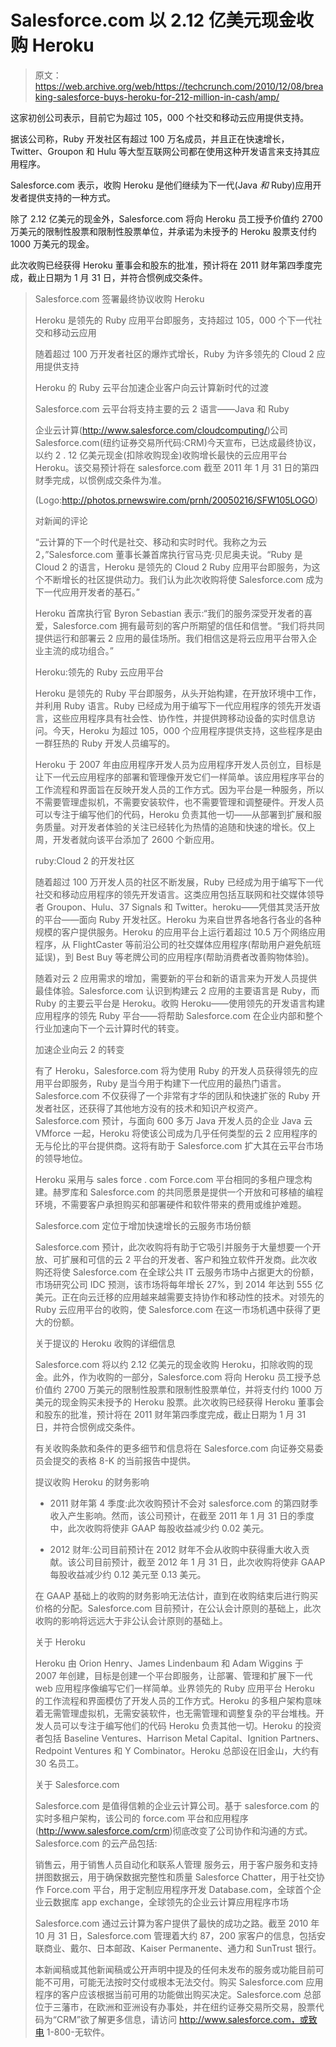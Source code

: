 # Salesforce.com 以 2.12 亿美元现金收购 Heroku

> 原文：<https://web.archive.org/web/https://techcrunch.com/2010/12/08/breaking-salesforce-buys-heroku-for-212-million-in-cash/amp/>

这家初创公司表示，目前它为超过 105，000 个社交和移动云应用提供支持。

据该公司称，Ruby 开发社区有超过 100 万名成员，并且正在快速增长，Twitter、Groupon 和 Hulu 等大型互联网公司都在使用这种开发语言来支持其应用程序。

Salesforce.com 表示，收购 Heroku 是他们继续为下一代(Java *和* Ruby)应用开发者提供支持的一种方式。

除了 2.12 亿美元的现金外，Salesforce.com 将向 Heroku 员工授予价值约 2700 万美元的限制性股票和限制性股票单位，并承诺为未授予的 Heroku 股票支付约 1000 万美元的现金。

此次收购已经获得 Heroku 董事会和股东的批准，预计将在 2011 财年第四季度完成，截止日期为 1 月 31 日，并符合惯例成交条件。

> Salesforce.com 签署最终协议收购 Heroku
> 
> Heroku 是领先的 Ruby 应用平台即服务，支持超过 105，000 个下一代社交和移动云应用
> 
> 随着超过 100 万开发者社区的爆炸式增长，Ruby 为许多领先的 Cloud 2 应用提供支持
> 
> Heroku 的 Ruby 云平台加速企业客户向云计算新时代的过渡
> 
> Salesforce.com 云平台将支持主要的云 2 语言——Java 和 Ruby
> 
> 企业云计算(http://www.salesforce.com/cloudcomputing/)公司 Salesforce.com(纽约证券交易所代码:CRM)今天宣布，已达成最终协议，以约 2 . 12 亿美元现金(扣除收购现金)收购增长最快的云应用平台 Heroku。该交易预计将在 salesforce.com 截至 2011 年 1 月 31 日的第四财季完成，以惯例成交条件为准。
> 
> (Logo:http://photos.prnewswire.com/prnh/20050216/SFW105LOGO)
> 
> 对新闻的评论
> 
> “云计算的下一个时代是社交、移动和实时时代。我称之为云 2，”Salesforce.com 董事长兼首席执行官马克·贝尼奥夫说。“Ruby 是 Cloud 2 的语言，Heroku 是领先的 Cloud 2 Ruby 应用平台即服务，为这个不断增长的社区提供动力。我们认为此次收购将使 Salesforce.com 成为下一代应用开发者的基石。”
> 
> Heroku 首席执行官 Byron Sebastian 表示:“我们的服务深受开发者的喜爱，Salesforce.com 拥有最苛刻的客户所期望的信任和信誉。“我们将共同提供运行和部署云 2 应用的最佳场所。我们相信这是将云应用平台带入企业主流的成功组合。”
> 
> Heroku:领先的 Ruby 云应用平台
> 
> Heroku 是领先的 Ruby 平台即服务，从头开始构建，在开放环境中工作，并利用 Ruby 语言。Ruby 已经成为用于编写下一代应用程序的领先开发语言，这些应用程序具有社会性、协作性，并提供跨移动设备的实时信息访问。今天，Heroku 为超过 105，000 个应用程序提供支持，这些程序是由一群狂热的 Ruby 开发人员编写的。
> 
> Heroku 于 2007 年由应用程序开发人员为应用程序开发人员创立，目标是让下一代云应用程序的部署和管理像开发它们一样简单。该应用程序平台的工作流程和界面旨在反映开发人员的工作方式。因为平台是一种服务，所以不需要管理虚拟机，不需要安装软件，也不需要管理和调整硬件。开发人员可以专注于编写他们的代码，Heroku 负责其他一切——从部署到扩展和服务质量。对开发者体验的关注已经转化为热情的追随和快速的增长。仅上周，开发者就向该平台添加了 2600 个新应用。
> 
> ruby:Cloud 2 的开发社区
> 
> 随着超过 100 万开发人员的社区不断发展，Ruby 已经成为用于编写下一代社交和移动应用程序的领先开发语言。这类应用包括互联网和社交媒体领导者 Groupon、Hulu、37 Signals 和 Twitter。heroku——凭借其灵活开放的平台——面向 Ruby 开发社区。Heroku 为来自世界各地各行各业的各种规模的客户提供服务。Heroku 的应用平台上运行着超过 10.5 万个网络应用程序，从 FlightCaster 等前沿公司的社交媒体应用程序(帮助用户避免航班延误)，到 Best Buy 等老牌公司的应用程序(帮助消费者改善购物体验)。
> 
> 随着对云 2 应用需求的增加，需要新的平台和新的语言来为开发人员提供最佳体验。Salesforce.com 认识到构建云 2 应用的主要语言是 Ruby，而 Ruby 的主要云平台是 Heroku。收购 Heroku——使用领先的开发语言构建应用程序的领先 Ruby 平台——将帮助 Salesforce.com 在企业内部和整个行业加速向下一个云计算时代的转变。
> 
> 加速企业向云 2 的转变
> 
> 有了 Heroku，Salesforce.com 将为使用 Ruby 的开发人员获得领先的应用平台即服务，Ruby 是当今用于构建下一代应用的最热门语言。Salesforce.com 不仅获得了一个非常有才华的团队和快速扩张的 Ruby 开发者社区，还获得了其他地方没有的技术和知识产权资产。Salesforce.com 预计，与面向 600 多万 Java 开发人员的企业 Java 云 VMforce 一起，Heroku 将使该公司成为几乎任何类型的云 2 应用程序的无与伦比的平台提供商。这将有助于 Salesforce.com 扩大其在云平台市场的领导地位。
> 
> Heroku 采用与 sales force . com Force.com 平台相同的多租户理念构建。赫罗库和 Salesforce.com 的共同愿景是提供一个开放和可移植的编程环境，不需要客户承担购买和部署硬件和软件带来的费用或维护难题。
> 
> Salesforce.com 定位于增加快速增长的云服务市场份额
> 
> Salesforce.com 预计，此次收购将有助于它吸引并服务于大量想要一个开放、可扩展和可信的云 2 平台的开发者、客户和独立软件开发商。此次收购还将使 Salesforce.com 在全球公共 IT 云服务市场中占据更大的份额，市场研究公司 IDC 预测，该市场将每年增长 27%，到 2014 年达到 555 亿美元。正在向云迁移的应用越来越需要支持协作和移动性的技术。对领先的 Ruby 云应用平台的收购，使 Salesforce.com 在这一市场机遇中获得了更大的份额。
> 
> 关于提议的 Heroku 收购的详细信息
> 
> Salesforce.com 将以约 2.12 亿美元的现金收购 Heroku，扣除收购的现金。此外，作为收购的一部分，Salesforce.com 将向 Heroku 员工授予总价值约 2700 万美元的限制性股票和限制性股票单位，并将支付约 1000 万美元的现金购买未授予的 Heroku 股票。此次收购已经获得 Heroku 董事会和股东的批准，预计将在 2011 财年第四季度完成，截止日期为 1 月 31 日，并符合惯例成交条件。
> 
> 有关收购条款和条件的更多细节和信息将在 Salesforce.com 向证券交易委员会提交的表格 8-K 的当前报告中提供。
> 
> 提议收购 Heroku 的财务影响
> 
> * 2011 财年第 4 季度:此次收购预计不会对 salesforce.com 的第四财季收入产生影响。然而，该公司预计，在截至 2011 年 1 月 31 日的季度中，此次收购将使非 GAAP 每股收益减少约 0.02 美元。
> 
> * 2012 财年:公司目前预计在 2012 财年不会从收购中获得重大收入贡献。该公司目前预计，截至 2012 年 1 月 31 日，此次收购将使非 GAAP 每股收益减少约 0.12 美元至 0.13 美元。
> 
> 在 GAAP 基础上的收购的财务影响无法估计，直到在收购结束后进行购买价格的分配。Salesforce.com 目前预计，在公认会计原则的基础上，此次收购的影响将远远大于非公认会计原则的基础上。
> 
> 关于 Heroku
> 
> Heroku 由 Orion Henry、James Lindenbaum 和 Adam Wiggins 于 2007 年创建，目标是创建一个平台即服务，让部署、管理和扩展下一代 web 应用程序像编写它们一样简单。业界领先的 Ruby 应用平台 Heroku 的工作流程和界面模仿了开发人员的工作方式。Heroku 的多租户架构意味着无需管理虚拟机，无需安装软件，也无需管理和调整复杂的平台堆栈。开发人员可以专注于编写他们的代码 Heroku 负责其他一切。Heroku 的投资者包括 Baseline Ventures、Harrison Metal Capital、Ignition Partners、Redpoint Ventures 和 Y Combinator。Heroku 总部设在旧金山，大约有 30 名员工。
> 
> 关于 Salesforce.com
> 
> Salesforce.com 是值得信赖的企业云计算公司。基于 salesforce.com 的实时多租户架构，该公司的 force.com 平台和应用程序(http://www.salesforce.com/crm)彻底改变了公司协作和沟通的方式。Salesforce.com 的云产品包括:
> 
> 销售云，用于销售人员自动化和联系人管理
> 服务云，用于客户服务和支持
> 拼图数据云，用于确保数据完整性和质量
> Salesforce Chatter，用于社交协作
> Force.com 平台，用于定制应用程序开发
> Database.com，全球首个企业云数据库
> app exchange，全球领先的企业云计算应用程序市场
> 
> Salesforce.com 通过云计算为客户提供了最快的成功之路。截至 2010 年 10 月 31 日，Salesforce.com 管理着大约 87，200 家客户的信息，包括安联商业、戴尔、日本邮政、Kaiser Permanente、通力和 SunTrust 银行。
> 
> 本新闻稿或其他新闻稿或公开声明中提及的任何未发布的服务或功能目前可能不可用，可能无法按时交付或根本无法交付。购买 Salesforce.com 应用程序的客户应该根据当前可用的功能做出购买决定。Salesforce.com 总部位于三藩市，在欧洲和亚洲设有办事处，并在纽约证券交易所交易，股票代码为“CRM”欲了解更多信息，请访问 http://www.salesforce.com，或致电 1-800-无软件。